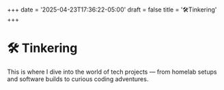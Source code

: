 +++
date = '2025-04-23T17:36:22-05:00'
draft = false
title = '🛠Tinkering'
+++
# 🛠 Tinkering

This is where I dive into the world of tech projects — from homelab setups and software builds to curious coding adventures.
